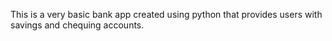 This is a very basic bank app created using python that provides users with savings and chequing accounts.

